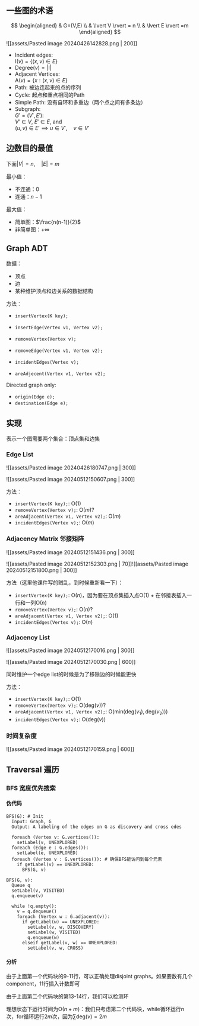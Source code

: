 ## 一些图的术语

$$
\begin{aligned}
& G=(V,E) \\
& \lvert V \rvert = n \\
& \lvert E \rvert =m
\end{aligned}
$$

![[assets/Pasted image 20240426142828.png | 200]]

- Incident edges:  
    $\mathrm{I}(v)= \{ (x, v) \in E \}$
-  $\mathrm{Degree}(v)=\lvert \mathrm{I} \rvert$
- Adjacent Vertices:  
    $\mathrm{A}(v) = \{x:(x, v) \in E\}$
- Path: 被边连起来的点的序列
- Cycle: 起点和重点相同的Path
- Simple Path: 没有自环和多重边（两个点之间有多条边）
- Subgraph:  
  $G'=(V',E')$:  
  $V' \in V$, $E' \in E$, and  
  $(u, v) \in E' \implies u \in V',\quad v \in V'$

## 边数目的最值

下面$\lvert V \rvert=n,\quad \lvert E \rvert=m$

最小值：

- 不连通：$0$
- 连通：$n-1$

最大值：

- 简单图：$\frac{n(n-1)}{2}$
- 非简单图：$+\infty$

## Graph ADT

数据：

- 顶点
- 边
- 某种维护顶点和边关系的数据结构

方法：

- `insertVertex(K key);`
- `insertEdge(Vertex v1, Vertex v2);`

- `removeVertex(Vertex v);`
- `removeEdge(Vertex v1, Vertex v2);`

- `incidentEdges(Vertex v);`
- `areAdjecent(Vertex v1, Vertex v2);`

Directed graph only:

- `origin(Edge e);`
- `destination(Edge e);`

## 实现

表示一个图需要两个集合：顶点集和边集

### Edge List

![[assets/Pasted image 20240426180747.png | 300]]

![[assets/Pasted image 20240512150607.png | 300]]

方法：

- `insertVertex(K key);`: $\mathrm{O}(1)$
- `removeVertex(Vertex v);`: $\mathrm{O}(m)$?
- `areAdjacent(Vertex v1, Vertex v2);`: $\mathrm{O}(m)$
- `incidentEdges(Vertex v);`: $\mathrm{O}(m)$

### Adjacency Matrix 邻接矩阵

![[assets/Pasted image 20240512151436.png | 300]]

![[assets/Pasted image 20240512152303.png | 70]]![[assets/Pasted image 20240512151800.png | 300]]

方法（这里他课件写的贼乱，到时候重新看一下）：

- `insertVertex(K key);`: $\mathrm{O}(n)$，因为要在顶点集插入点$\mathrm{O}(1)$ + 在邻接表插入一行和一列$\mathrm{O}(n)$
- `removeVertex(Vertex v);`: $\mathrm{O}(n)$?
- `areAdjacent(Vertex v1, Vertex v2);`: $\mathrm{O}(1)$
- `incidentEdges(Vertex v);`: $\mathrm{O}(n)$

### Adjacency List

![[assets/Pasted image 20240512170016.png | 300]]

![[assets/Pasted image 20240512170030.png | 600]]

同时维护一个edge list的时候是为了移除边的时候能更快

方法：

- `insertVertex(K key);`: $\mathrm{O}(1)$
- `removeVertex(Vertex v);`: $\mathrm{O}(\mathrm{deg}(v))$?
- `areAdjacent(Vertex v1, Vertex v2);`: $\mathrm{O}(\mathrm{min}(\mathrm{deg}(v_{1}), \mathrm{deg}(v_{2})))$
- `incidentEdges(Vertex v);`: $\mathrm{O}(\mathrm{deg}(v))$

### 时间复杂度

![[assets/Pasted image 20240512170159.png | 600]]

## Traversal 遍历

### BFS 宽度优先搜索

#### 伪代码

```
BFS(G): # Init
  Input: Graph, G
  Output: A labeling of the edges on G as discovery and cross edes

  foreach (Vertex v: G.vertices()):
    setLabel(v, UNEXPLORED)
  foreach (Edge e : G.edges()):
    setLabel(e, UNEXPLORED)
  foreach (Vertex v : G.vertices()): # 确保BFS能访问到每个元素
    if getLabel(v) == UNEXPLORED:
      BFS(G, v)
```

```
BFS(G, v):
  Queue q
  setLabel(v, VISITED)
  q.enqueue(v)

  while !q.empty():
    v = q.dequeue()
    foreach (Vertex w : G.adjacent(v)):
      if getLabel(w) == UNEXPLORED:
        setLabel(v, w, DISCOVERY)
        setLabel(w, VISITED)
        q.enqueue(w)
      elseif getLabel(v, w) == UNEXPLORED:
        setLabel(v, w, CROSS)
```

#### 分析

由于上面第一个代码块的9-11行，可以正确处理disjoint graphs。如果要数有几个component，11行插入计数即可

由于上面第二个代码块的第13-14行，我们可以检测环

理想状态下运行时间为$\mathrm{O}(n+m)$：我们只考虑第二个代码块，while循环运行$n$次，for循环运行$2m$次，因为$\sum \mathrm{deg}(v) = 2m$